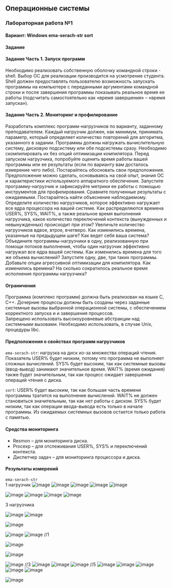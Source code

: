 ## Операционные системы 
### Лабораторная работа №1
#### Вариант: Windows ema-serach-str sort </br>
#### Задание </br>
#### Задание Часть 1. Запуск программ </br>

Необходимо реализовать собственную оболочку командной строки - shell. Выбор ОС для реализации производится на усмотрение студента. Shell должен предоставлять пользователю возможность запускать программы на компьютере с 
переданными аргументами командной строки и после завершения программы показывать реальное время ее работы (подсчитать самостоятельно как «время завершения» – «время запуска»). </br>

#### Задание Часть 2. Мониторинг и профилирование </br>

Разработать комплекс программ-нагрузчиков по варианту, заданному преподавателем. Каждый нагрузчик должен, как минимум, принимать параметр, который определяет количество повторений для алгоритма, указанного в задании. 
Программы должны нагружать вычислительную систему, дисковую подсистему или обе подсистемы сразу. Необходимо скомпилировать их без опций оптимизации компилятора.
Перед запуском нагрузчика, попробуйте оценить время работы вашей программы или ее результаты (если по варианту вам досталось измерение чего либо).
Постарайтесь обосновать свои предположения. Предположение можно сделать, основываясь на свой опыт, знания ОС и характеристики используемого аппаратного обеспечения.
Запустите программу-нагрузчик и зафиксируйте метрики ее работы с помощью инструментов для профилирования. Сравните полученные результаты с ожидаемыми. Постарайтесь найти объяснение наблюдаемому.
Определите количество нагрузчиков, которое эффективно нагружает все ядра процессора на вашей системе. Как распределяются времена  USER%, SYS%, WAIT%, а 
также реальное время выполнения нагрузчика, какое количество переключений контекста (вынужденных и невынужденных) происходит при этом?
Увеличьте количество нагрузчиков вдвое, втрое, вчетверо. Как изменились времена, указанные на предыдущем шаге? Как ведет себя ваша система?
Объедините программы-нагрузчики в одну, реализованную при помощи потоков выполнения, чтобы один нагрузчик эффективно нагружал все ядра вашей системы. 
Как изменились времена для того же объема вычислений? Запустите одну, две, три таких программы.
Добавьте опции агрессивной оптимизации для компилятора. Как изменились времена? На сколько сократилось реальное время исполнения программы нагрузчика? </br>

#### Ограничения

Программа (комплекс программ) должна быть реализован на языке C, C++.
Дочерние процессы должны быть созданы через заданные системные вызовы выбранной операционной системы, с обеспечением корректного запуска и и завершения процессов.  
Запрещено использовать высокоуровневые абстракции над системными вызовами. Необходимо использовать, в случае Unix, процедуры libc. </br>

#### Предположения о свойствах программ нагрузчиков
`ema-serach-str`: нагрузка на диск из-за множества операций чтения. Показатель USER% будет низким, потому что программа не выполняет сложных вычислений. 
SYS% будет высоким, так как системные вызовы (ввод-вывод) занимают значительное время. WAIT% (время ожидания) также будет значительным, так как процесс ожидает завершения операций чтения с диска. </br>

`sort`: USER% будет высоким, так как большая часть времени программы тратится на выполнение вычислений. WAIT% не должен становиться значительным, так как нет работы с диском. SYS% будет низким, так как операции ввода-вывода есть только в начале программы. Из ожидаемых системных вызовов остается только работа с памятью. </br>

#### Средства мониторинга
- Resmon – для мониторинга диска.
- Procexp – для отслеживания USER%, SYS% и переключений контекста.
- Диспетчер задач – для мониторинга процессора и диска. 
 #### Результаты измерений
 `ema-serach-str`  </br>
 1 нагрузчик
![image](https://github.com/user-attachments/assets/ed0d49d0-d154-4d32-a183-b9c40453a4a6)
 ![image](https://github.com/user-attachments/assets/6510c518-1b01-48cc-873e-86c58803cdd7)
 ![image](https://github.com/user-attachments/assets/16f96d3c-4d95-435b-a08f-140599e3b123)
 ![image](https://github.com/user-attachments/assets/a97a3b59-5d0e-4b6b-a395-c8f1f6c1892b)
 ![image](https://github.com/user-attachments/assets/24002b28-f4ad-4bd7-acb2-d03608a461a5)

![image](https://github.com/user-attachments/assets/64179d50-b73b-46bc-9814-95112fa593d1)
![image](https://github.com/user-attachments/assets/80b842ea-8ddd-428e-b4b7-3165b97a39bf)
![image](https://github.com/user-attachments/assets/32d1d0c7-a539-45b6-a8c3-5987bb040d9e)
![image](https://github.com/user-attachments/assets/f0c07855-d1d6-4f59-b2cc-047a4c15d0a9)

3 нагрузчика

![image](https://github.com/user-attachments/assets/f85684ba-9cae-419a-a802-393e64dee29d)
![image](https://github.com/user-attachments/assets/248c61fc-209f-4f50-bb14-4025642c5c6c)

![image](https://github.com/user-attachments/assets/a439fa32-0875-4177-ae0d-e234ea5fc0c8)


![image](https://github.com/user-attachments/assets/bd9dbe39-8af3-4ff3-a633-d47b6a2c9f20)
![image](https://github.com/user-attachments/assets/bd9da691-f824-468a-8c12-6194a13f05a4)
//1

![image](https://github.com/user-attachments/assets/d1df9443-ab4e-4cab-921d-a1a453b93bc7)

 ![image](https://github.com/user-attachments/assets/368cbb20-2a1b-4450-af32-9a4fdf791cb8)
 
![image](https://github.com/user-attachments/assets/411f4b8c-41e6-4e86-a089-385adc870d03)
//3
![image](https://github.com/user-attachments/assets/a0c12965-4a3b-430a-922b-f5b902a37dcf)
![image](https://github.com/user-attachments/assets/cd0fc131-88cc-4983-96b0-aca67cb3fefb)
![image](https://github.com/user-attachments/assets/128da663-112b-4e0f-9bc2-c8a36f04a8be)
//5
![image](https://github.com/user-attachments/assets/e60592f9-33e9-4039-b402-4b56ec77a3d8)
![image](https://github.com/user-attachments/assets/4edfcdf2-9d82-4df6-87f2-2306b7101dc1)
![image](https://github.com/user-attachments/assets/030c5eff-46dc-47fe-bccc-8ff91e3309ff)
![image](https://github.com/user-attachments/assets/39280c9d-48f3-48e7-931e-8ee7cd9cc079)
![image](https://github.com/user-attachments/assets/8af1379b-de07-4e13-85ab-aeaf888fbec3)

![image](https://github.com/user-attachments/assets/149a0281-6e8e-4671-823a-cb91d72ddfac)



